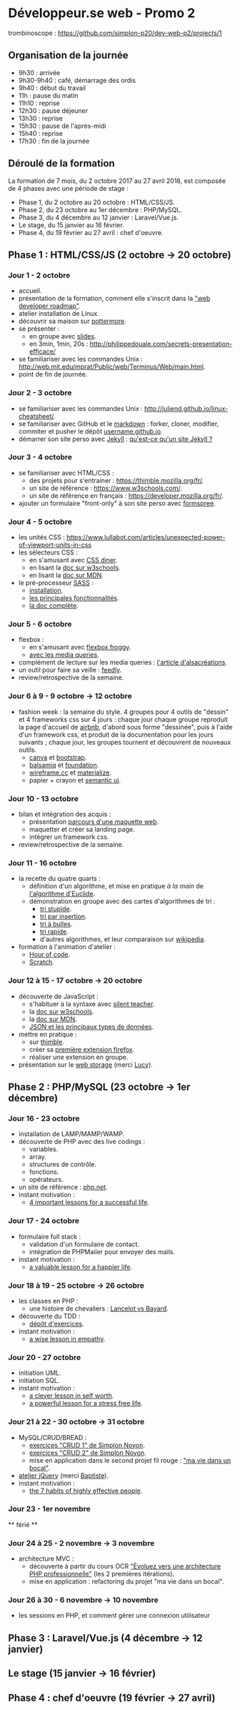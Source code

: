 # Développeur.se web - Promo 2

trombinoscope : https://github.com/simplon-p20/dev-web-p2/projects/1

## Organisation de la journée

* 9h30 : arrivée
* 9h30-9h40 : café, démarrage des ordis
* 9h40 : début du travail
* 11h : pause du matin
* 11h10 : reprise
* 12h30 : pause déjeuner
* 13h30 : reprise
* 15h30 : pause de l'après-midi
* 15h40 : reprise
* 17h30 : fin de la journée

## Déroulé de la formation

La formation de 7 mois, du 2 octobre 2017 au 27 avril 2018, est composée de 4 phases avec une période de stage :

* Phase 1, du 2 octobre au 20 octobre : HTML/CSS/JS.
* Phase 2, du 23 octobre au 1er décembre : PHP/MySQL.
* Phase 3, du 4 décembre au 12 janvier : Laravel/Vue.js.
* Le stage, du 15 janvier au 16 février.
* Phase 4, du 19 février au 27 avril : chef d'oeuvre.

## Phase 1 : HTML/CSS/JS (2 octobre -> 20 octobre)

### Jour 1 - 2 octobre

* accueil.
* présentation de la formation, comment elle s'inscrit dans la ["web developer roadmap"](https://github.com/kamranahmedse/developer-roadmap).
* atelier installation de Linux.
* découvrir sa maison sur [pottermore](https://www.pottermore.com/).
* se présenter :
  * en groupe avec [slides](https://slides.com/).
  * en 3min, 1min, 20s : http://philippedouale.com/secrets-presentation-efficace/
* se familiariser avec les commandes Unix : http://web.mit.edu/mprat/Public/web/Terminus/Web/main.html.
* point de fin de journée.

### Jour 2 - 3 octobre

* se familiariser avec les commandes Unix : http://juliend.github.io/linux-cheatsheet/.
* se familiariser avec GitHub et le [markdown](https://guides.github.com/pdfs/markdown-cheatsheet-online.pdf) : forker, cloner, modifier, commiter et pusher le dépôt [username.github.io](https://github.com/simplon-p20/username.github.io).
* démarrer son site perso avec [Jekyll](https://jekyllrb.com/) : [qu'est-ce qu'un site Jekyll ?](http://jekyllrb.com/tutorials/convert-site-to-jekyll/#what-is-a-jekyll-website)

### Jour 3 - 4 octobre

* se familiariser avec HTML/CSS :
  * des projets pour s'entrainer : https://thimble.mozilla.org/fr/.
  * un site de référence : https://www.w3schools.com/.
  * un site de référence en français : https://developer.mozilla.org/fr/.
* ajouter un formulaire "front-only" à son site perso avec [formspree](https://formspree.io/).

### Jour 4 - 5 octobre

* les unités CSS : https://www.lullabot.com/articles/unexpected-power-of-viewport-units-in-css
* les sélecteurs CSS :
  * en s'amusant avec [CSS diner](https://flukeout.github.io/).
  * en lisant la [doc sur w3schools](https://www.w3schools.com/cssref/css_selectors.asp).
  * en lisant la [doc sur MDN](https://developer.mozilla.org/fr/docs/Glossaire/S%C3%A9lecteur_CSS).
* le pré-processeur [SASS](http://sass-lang.com/) :
  * [installation](http://sass-lang.com/install).
  * [les principales fonctionnalités](http://sass-lang.com/guide).
  * [la doc complète](http://sass-lang.com/documentation/file.SASS_REFERENCE.html).

### Jour 5 - 6 octobre

* flexbox :
  * en s'amusant avec [flexbox froggy](http://flexboxfroggy.com/).
  * [avec les media queries](https://github.com/simplon-p20/html-basic-layout). 
* complément de lecture sur les media queries : [l'article d'alsacréations](https://www.alsacreations.com/article/lire/930-css3-media-queries.html).
* un outil pour faire sa veille : [feedly](https://feedly.com/i/welcome).
* review/retrospective de la semaine.

### Jour 6 à 9 - 9 octobre -> 12 octobre

* fashion week : la semaine du style. 4 groupes pour 4 outils de "dessin" et 4 frameworks css sur 4 jours : chaque jour chaque groupe reproduit la page d'accueil de [airbnb](https://www.airbnb.fr/), d'abord sous forme "dessinée", puis à l'aide d'un framework css, et produit de la documentation pour les jours suivants ; chaque jour, les groupes tournent et découvrent de nouveaux outils. 
  * [canva](https://www.canva.com/) et [bootstrap](http://getbootstrap.com/).
  * [balsamiq](https://balsamiq.com/index.html) et [foundation](https://foundation.zurb.com/).
  * [wireframe.cc](https://wireframe.cc/) et [materialize](http://materializecss.com/).
  * papier + crayon et [semantic ui](https://semantic-ui.com/).

### Jour 10 - 13 octobre

* bilan et intégration des acquis :
  * présentation [parcours d'une maquette web](https://fr.slideshare.net/tetue/du-zoning-au-mockup-itinraire-dune-maquette-web?qid=942a5328-3f07-41a2-afd5-0b235688ee3f&v=&b=&from_search=1).
  * maquetter et créer sa landing page.
  * intégrer un framework css.
* review/retrospective de la semaine.

### Jour 11 - 16 octobre

* la recette du quatre quarts :
  * définition d'un algorithme, et mise en pratique *à la main* de [l'algorithme d'Euclide](https://github.com/simplon-p20/algo-euclide).
  * démonstration en groupe avec des cartes d'algorithmes de tri :
    * [tri stupide](https://fr.wikipedia.org/wiki/Tri_stupide).
    * [tri par insertion](https://fr.wikipedia.org/wiki/Tri_par_insertion).
    * [tri à bulles](https://fr.wikipedia.org/wiki/Tri_%C3%A0_bulles).
    * [tri rapide](https://fr.wikipedia.org/wiki/Tri_rapide).
    * d'autres algorithmes, et leur comparaison sur [wikipedia](https://fr.wikipedia.org/wiki/Algorithme_de_tri#Comparaison_des_algorithmes).
* formation à l'animation d'atelier :
  * [Hour of code](https://studio.code.org/courses).
  * [Scratch](https://scratch.mit.edu/).

### Jour 12 à 15 - 17 octobre -> 20 octobre

* découverte de JavaScript :
  * s'habituer à la syntaxe avec [silent teacher](http://silentteacher.toxicode.fr/).
  * la [doc sur w3schools](https://www.w3schools.com/jsref/default.asp).
  * la [doc sur MDN](https://developer.mozilla.org/fr/docs/Web/JavaScript).
  * [JSON et les principaux types de données](http://json.org/json-fr.html).
* mettre en pratique :
  * sur [thimble](https://thimble.mozilla.org/fr/).
  * créer sa [première extension firefox](https://developer.mozilla.org/fr/Add-ons/WebExtensions/Your_first_WebExtension).
  * réaliser une extension en groupe.
* présentation sur le [web storage](http://slides.com/lucytbcz/deck-1/#/) (merci [Lucy](https://github.com/LucyTBCZ)).

## Phase 2 : PHP/MySQL (23 octobre -> 1er décembre)

### Jour 16 - 23 octobre

* installation de LAMP/MAMP/WAMP.
* découverte de PHP avec des live codings :
  * variables.
  * array.
  * structures de contrôle.
  * fonctions.
  * opérateurs.
* un site de référence : [php.net](http://php.net/manual/fr/).
* instant motivation :
  * [4 important lessons for a successful life](https://www.youtube.com/watch?v=xYZtQUUzdk0).

### Jour 17 - 24 octobre

* formulaire full stack :
  * validation d'un formulaire de contact.
  * intégration de PHPMailer pour envoyer des mails.
* instant motivation :
  * [a valuable lesson for a happier life](https://www.youtube.com/watch?v=SqGRnlXplx0).

### Jour 18 à 19 - 25 octobre -> 26 octobre

* les classes en PHP :
  * une histoire de chevaliers : [Lancelot vs Bayard](https://github.com/simplon-p20/php-example-knights).
* découverte du TDD :
  * [dépôt d'exercices](https://github.com/simplonco/php-challenges).
* instant motivation :
  * [a wise lesson in empathy](https://www.youtube.com/watch?v=gYH0D52fXe8).

### Jour 20 - 27 octobre

* initiation UML.
* initiation SQL.
* instant motivation :
  * [a clever lesson in self worth](https://www.youtube.com/watch?v=XOefJFb0_T8).
  * [a powerful lesson for a stress free life](https://www.youtube.com/watch?v=bGP9JRhQXak).

### Jour 21 à 22 - 30 octobre -> 31 octobre

* MySQL/CRUD/BREAD :
  * [exercices "CRUD 1" de Simplon Noyon](https://github.com/simplonco/php-exercises-crud1).
  * [exercices "CRUD 2" de Simplon Noyon](https://github.com/simplonco/php-exercises-crud2).
  * mise en application dans le second projet fil rouge : ["ma vie dans un bocal"](https://github.com/simplon-p20/jaroflife).
* [atelier jQuery](https://github.com/BaptSlv/Atelier-jQuery) (merci [Baptiste](https://github.com/BaptSlv)).
* instant motivation :
  * [the 7 habits of highly effective people](https://www.youtube.com/watch?v=ktlTxC4QG8g).

### Jour 23 - 1er novembre

** férié **

### Jour 24 à 25 - 2 novembre -> 3 novembre

* architecture MVC :
  * découverte à partir du cours OCR ["Évoluez vers une architecture PHP professionnelle"](https://openclassrooms.com/courses/evoluez-vers-une-architecture-php-professionnelle/introduction-pourquoi-ce-cours) (les 2 premières itérations).
  * mise en application : refactoring du projet "ma vie dans un bocal".

### Jour 26 à 30 - 6 novembre -> 10 novembre

* les sessions en PHP, et comment gérer une connexion utilisateur

## Phase 3 : Laravel/Vue.js (4 décembre -> 12 janvier)

## Le stage (15 janvier -> 16 février)

## Phase 4 : chef d'oeuvre (19 février -> 27 avril)
